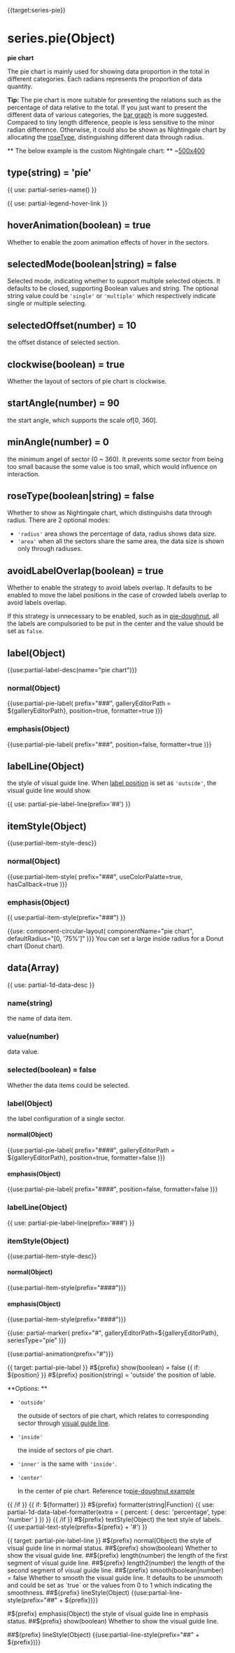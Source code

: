 {{target:series-pie}}

# series.pie(Object)

**pie chart**

The pie chart is mainly used for showing data proportion in the total in different categories. Each radians represents the proportion of data quantity.


**Tip:** The pie chart is more suitable for presenting the relations such as the percentage of data relative to the total. If you just want to present the different data of various categories, the [bar graph](bar) is more suggested. Compared to tiny length difference,  people is less sensitive to the minor radian difference. Otherwise, it could also be shown as Nightingale chart by allocating the [roseType](~series-pie.roseType), distinguishing different data through radius.

** The below example is the custom Nightingale chart: **
~[500x400](${galleryViewPath}pie-custom&edit=1&reset=1)

## type(string) = 'pie'

{{ use: partial-series-name() }}

{{ use: partial-legend-hover-link }}

## hoverAnimation(boolean) = true
Whether to enable the zoom animation effects of hover in the sectors.

## selectedMode(boolean|string) = false
Selected mode, indicating whether to support multiple selected objects. It defaults to be closed, supporting Boolean values and string. The optional string value could be `'single'` or `'multiple'` which respectively indicate single or multiple selecting.


## selectedOffset(number) = 10
the offset distance of selected section.

## clockwise(boolean) = true
Whether the layout of sectors of pie chart is clockwise.

## startAngle(number) = 90
the start angle, which supports the scale of[0, 360].

## minAngle(number) = 0
the minimum angel of sector (0 ~ 360). It prevents some sector from being too small bacause the some value is too small, which would influence on interaction.

## roseType(boolean|string) = false
Whether to show as Nightingale chart, which distinguishs data through radius. There are 2 optional modes:

+ `'radius'` area shows the percentage of data, radius shows data size.
+ `'area'` when all the sectors share the same area, the data size is shown only through radiuses.

## avoidLabelOverlap(boolean) = true
Whether to enable the strategy to avoid labels overlap. It defaults to be enabled to move the label positions in the case of crowded labels overlap to avoid labels overlap.

If this strategy is unnecessary to be enabled, such as in [pie-doughnut](${galleryEditorPath}pie-doughnut), all the labels are compulsoried to be put in the center and the value should be set as `false`.

## label(Object)
{{use:partial-label-desc(name="pie chart")}}
### normal(Object)
{{use:partial-pie-label(
    prefix="###",
    galleryEditorPath = ${galleryEditorPath},
    position=true,
    formatter=true
)}}
### emphasis(Object)
{{use:partial-pie-label(
    prefix="###",
    position=false,
    formatter=true
)}}

## labelLine(Object)
the style of visual guide line. When [label position](~series-pie.label.normal.position) is set as `'outside'`, the visual guide line would show.

{{ use: partial-pie-label-line(prefix='##') }}

## itemStyle(Object)
{{use:partial-item-style-desc}}
### normal(Object)
{{use:partial-item-style(
    prefix="###",
    useColorPalatte=true,
    hasCallback=true
)}}
### emphasis(Object)
{{ use:partial-item-style(prefix="###") }}

{{use: component-circular-layout(
    componentName="pie chart",
    defaultRadius="[0, '75%']"
)}}
You can set a large inside radius for a Donut chart (Donut chart).

## data(Array)
{{ use: partial-1d-data-desc }}
### name(string)
the name of data item.
### value(number)
data value.
### selected(boolean) = false
Whether the data items could be selected.

### label(Object)
the label configuration of a single sector.

#### normal(Object)
{{use:partial-pie-label(
    prefix="####",
    galleryEditorPath = ${galleryEditorPath},
    position=true,
    formatter=false
)}}
#### emphasis(Object)
{{use:partial-pie-label(
    prefix="####",
    position=false,
    formatter=false
)}}

### labelLine(Object)
{{ use: partial-pie-label-line(prefix='###') }}

### itemStyle(Object)
{{use:partial-item-style-desc}}
#### normal(Object)
{{use:partial-item-style(prefix="####")}}
#### emphasis(Object)
{{use:partial-item-style(prefix="####")}}

{{use: partial-marker(
    prefix="#",
    galleryEditorPath=${galleryEditorPath},
    seriesType="pie"
)}}

{{use:partial-animation(prefix="#")}}




{{ target: partial-pie-label }}
#${prefix} show(boolean) = false
{{ if: ${position} }}
#${prefix} position(string) = 'outside'
the position of lable.

**Options: **
+ `'outside'`

    the outside of sectors of pie chart, which relates to corresponding sector through [visual guide line](~series-pie.labelLine).

+ `'inside'`

    the inside of sectors of pie chart.

+ `'inner'` is the same with `'inside'`.
+ `'center'`

    In the center of pie chart. Reference to[pie-doughnut example](${galleryEditorPath}pie-doughnut)

{{ /if }}
{{ if: ${formatter} }}
#${prefix} formatter(string|Function)
{{ use: partial-1d-data-label-formatter(extra = {
    percent: {
        desc: 'percentage',
        type: 'number'
    }
}) }}
{{ /if }}
#${prefix} textStyle(Object)
the text style of labels.
{{ use:partial-text-style(prefix=${prefix} + '#') }}



{{ target: partial-pie-label-line }}
#${prefix} normal(Object)
the style of visual guide line in normal status.
##${prefix} show(boolean)
Whether to show the visual guide line.
##${prefix} length(number)
the length of the first segment of visual guide line.
##${prefix} length2(number)
the length of the second segment of visual guide line.
##${prefix} smooth(boolean|number) = false
Whether to smooth the visual guide line. It defaults to be unsmooth and could be set as `true` or the values from 0 to 1 which indicating the smoothness.
##${prefix} lineStyle(Object)
{{use:partial-line-style(prefix="##" + ${prefix})}}

#${prefix} emphasis(Object)
the style of visual guide line in emphasis status.
##${prefix} show(boolean)
Whether to show the visual guide line.

##${prefix} lineStyle(Object)
{{use:partial-line-style(prefix="##" + ${prefix})}}

